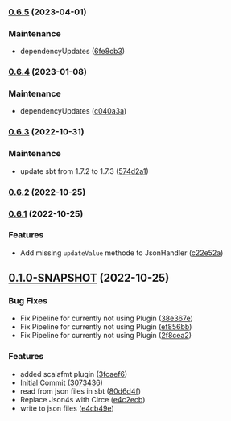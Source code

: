 ### [0.6.5](https://github.com/QuadStingray/sbt-json/compare/v0.6.4...v0.6.5) (2023-04-01)


### Maintenance

* dependencyUpdates ([6fe8cb3](https://github.com/QuadStingray/sbt-json/commit/6fe8cb3ce3d9ce282c61ba4610334ab6544e1133))

### [0.6.4](https://github.com/QuadStingray/sbt-json/compare/v0.6.3...v0.6.4) (2023-01-08)


### Maintenance

* dependencyUpdates ([c040a3a](https://github.com/QuadStingray/sbt-json/commit/c040a3a031433406763ecf68721b49c7bec97513))

### [0.6.3](https://github.com/QuadStingray/sbt-json/compare/v0.6.2...v0.6.3) (2022-10-31)


### Maintenance

* update sbt from 1.7.2 to 1.7.3 ([574d2a1](https://github.com/QuadStingray/sbt-json/commit/574d2a18329c95214e39228b5b598a6825e0c509))

### [0.6.2](https://github.com/QuadStingray/sbt-json/compare/v0.6.1...v0.6.2) (2022-10-25)

### [0.6.1](https://github.com/QuadStingray/sbt-json/compare/v0.1.0-SNAPSHOT...v0.6.1) (2022-10-25)


### Features

* Add missing `updateValue` methode to JsonHandler ([c22e52a](https://github.com/QuadStingray/sbt-json/commit/c22e52ad9cd0cc787f8e018aa050c9f915ad3846))

## [0.1.0-SNAPSHOT](https://github.com/QuadStingray/sbt-json/compare/3073436cbd26825c52752ea2a84395302809aa66...v0.1.0-SNAPSHOT) (2022-10-25)


### Bug Fixes

* Fix Pipeline for currently not using Plugin ([38e367e](https://github.com/QuadStingray/sbt-json/commit/38e367e4f24b6b87282eaedd5131299c09c9dd5f))
* Fix Pipeline for currently not using Plugin ([ef856bb](https://github.com/QuadStingray/sbt-json/commit/ef856bbe4fecbdf67195e5e2165c5d43ffb5817b))
* Fix Pipeline for currently not using Plugin ([2f8cea2](https://github.com/QuadStingray/sbt-json/commit/2f8cea25359e050ea19d44c294c0047e3f320f41))


### Features

* added scalafmt plugin ([3fcaef6](https://github.com/QuadStingray/sbt-json/commit/3fcaef685038eb3638469f37df7a50f4d8b32e10))
* Initial Commit ([3073436](https://github.com/QuadStingray/sbt-json/commit/3073436cbd26825c52752ea2a84395302809aa66))
* read from json files in sbt ([80d6d4f](https://github.com/QuadStingray/sbt-json/commit/80d6d4f88f96ac4511436362adc5ba6f4a525a37))
* Replace Json4s with Circe ([e4c2ecb](https://github.com/QuadStingray/sbt-json/commit/e4c2ecb9fca49111b4a28361876c8e33214e75ba))
* write to json files ([e4cb49e](https://github.com/QuadStingray/sbt-json/commit/e4cb49ebc0a38b458c0a85b6dc9449d1ea641b76))

